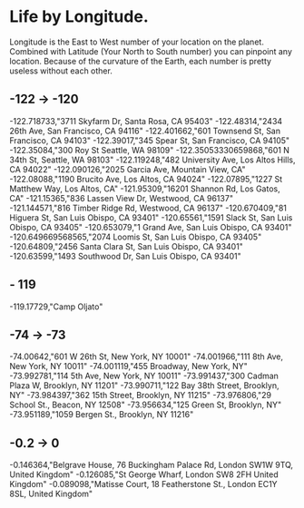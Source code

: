 # Life by Longitude.

Longitude is the East to West number of your location on the planet. Combined with Latitude (Your North to South number) you can pinpoint any location. Because of the curvature of the Earth, each number is pretty useless without each other. 

## -122 -> -120

-122.718733,"3711 Skyfarm Dr, Santa Rosa, CA 95403"
-122.48314,"2434 26th Ave, San Francisco, CA 94116"
-122.401662,"601 Townsend St, San Francisco, CA 94103"
-122.39017,"345 Spear St, San Francisco, CA 94105"
-122.35084,"300 Roy St Seattle, WA 98109"
-122.35053330659868,"601 N 34th St, Seattle, WA 98103"
-122.119248,"482 University Ave, Los Altos Hills, CA 94022"
-122.090126,"2025 Garcia Ave, Mountain View, CA"
-122.08088,"1190 Brucito Ave, Los Altos, CA 94024"
-122.07895,"1227 St Matthew Way, Los Altos, CA"
-121.95309,"16201 Shannon Rd, Los Gatos, CA"
-121.15365,"836 Lassen View Dr, Westwood, CA 96137"
-121.144571,"816 Timber Ridge Rd, Westwood, CA 96137"
-120.670409,"81 Higuera St, San Luis Obispo, CA 93401"
-120.65561,"1591 Slack St, San Luis Obispo, CA 93405"
-120.653079,"1 Grand Ave, San Luis Obispo, CA 93401"
-120.649669568565,"2074 Loomis St, San Luis Obispo, CA 93405"
-120.64809,"2456 Santa Clara St, San Luis Obispo, CA 93401"
-120.63599,"1493 Southwood Dr, San Luis Obispo, CA 93401"

## - 119

-119.17729,"Camp Oljato"

## -74 -> -73

-74.00642,"601 W 26th St, New York, NY 10001"
-74.001966,"111 8th Ave, New York, NY 10011"
-74.001119,"455 Broadway, New York, NY"
-73.992781,"114 5th Ave, New York, NY 10011"
-73.991437,"300 Cadman Plaza W, Brooklyn, NY 11201"
-73.990711,"122 Bay 38th Street, Brooklyn, NY"
-73.984397,"362 15th Street, Brooklyn, NY 11215"
-73.976806,"29 School St., Beacon, NY 12508"
-73.956634,"125 Green St, Brooklyn, NY"
-73.951189,"1059 Bergen St., Brooklyn, NY 11216"

## -0.2 -> 0

-0.146364,"Belgrave House, 76 Buckingham Palace Rd, London SW1W 9TQ, United Kingdom"
-0.126085,"St George Wharf, London SW8 2FH United Kingdom"
-0.089098,"Matisse Court, 18 Featherstone St., London EC1Y 8SL, United Kingdom"
